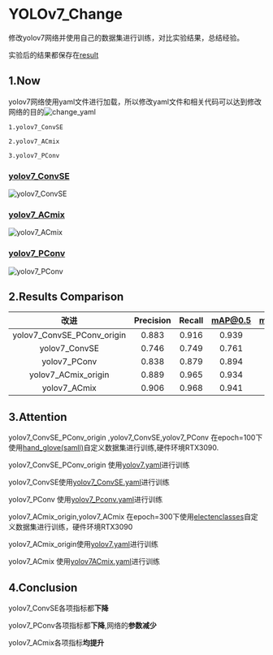 # YOLOv7_Change
修改yolov7网络并使用自己的数据集进行训练，对比实验结果，总结经验。

实验后的结果都保存在[result](https://github.com/maple0leaves/YOLOv7_Change/tree/master/results)

## 1.Now 

yolov7网络使用yaml文件进行加载，所以修改yaml文件和相关代码可以达到修改网络的目的![change_yaml](https://github.com/maple0leaves/YOLOv7_Change/blob/master/images/change_yaml.png)

```
1.yolov7_ConvSE

2.yolov7_ACmix

3.yolov7_PConv
```
### [yolov7_ConvSE](https://github.com/maple0leaves/YOLOv7_Change/blob/master/cfg/training/yolov7_ConvSE.yaml)
![yolov7_ConvSE](https://github.com/maple0leaves/YOLOv7_Change/blob/master/images/ConvSE.png)
### [yolov7_ACmix](https://github.com/maple0leaves/YOLOv7_Change/blob/master/cfg/training/yolov7ACmix.yaml)
![yolov7_ACmix](https://github.com/maple0leaves/YOLOv7_Change/blob/master/images/ACmix.png)
### [yolov7_PConv](https://github.com/maple0leaves/YOLOv7_Change/blob/master/cfg/training/yolov7_Pconv.yaml)
![yolov7_PConv](https://github.com/maple0leaves/YOLOv7_Change/blob/master/images/PConv.png)
## 2.Results Comparison
|            改进            | Precision | Recall | mAP@0.5 | mAP@0.5:0.95 |
| :------------------------: | :-------: | :----: | :-----: | :----------: |
| yolov7_ConvSE_PConv_origin |   0.883   | 0.916  |  0.939  |    0.527     |
|       yolov7_ConvSE        |   0.746   | 0.749  |  0.761  |    0.373     |
|        yolov7_PConv        |   0.838   | 0.879  |  0.894  |    0.468     |
|    yolov7_ACmix_origin     |   0.889   | 0.965  |  0.934  |    0.541     |
|        yolov7_ACmix        |   0.906   | 0.968  |  0.941  |    0.556     |

## 3.Attention

yolov7_ConvSE_PConv_origin ,yolov7_ConvSE,yolov7_PConv 在epoch=100下使用[hand_glove(samll)](https://github.com/maple0leaves/YOLOv7_Change/tree/master/ourdata)自定义数据集进行训练,硬件环境RTX3090.

yolov7_ConvSE_PConv_origin 使用[yolov7.yaml](https://github.com/maple0leaves/YOLOv7_Change/blob/master/cfg/training/yolov7.yaml)进行训练

yolov7_ConvSE使用[yolov7_ConvSE.yaml](https://github.com/maple0leaves/YOLOv7_Change/blob/master/cfg/training/yolov7_ConvSE.yaml)进行训练

yolov7_PConv 使用[yolov7_Pconv.yaml](https://github.com/maple0leaves/YOLOv7_Change/blob/master/cfg/training/yolov7_Pconv.yaml)进行训练

yolov7_ACmix_origin,yolov7_ACmix 在epoch=300下使用[electenclasses](https://github.com/maple0leaves/YOLOv7_Change/tree/master/ourdata)自定义数据集进行训练，硬件环境RTX3090

yolov7_ACmix_origin使用[yolov7.yaml](https://github.com/maple0leaves/YOLOv7_Change/blob/master/cfg/training/yolov7.yaml)进行训练

yolov7_ACmix 使用[yolov7ACmix.yaml](https://github.com/maple0leaves/YOLOv7_Change/blob/master/cfg/training/yolov7ACmix.yaml)进行训练

## 4.Conclusion

yolov7_ConvSE各项指标都**下降**

yolov7_PConv各项指标都**下降**,网络的**参数减少** 

yolov7_ACmix各项指标**均提升**
